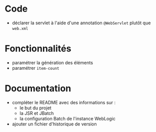 # Code
- déclarer la servlet à l'aide d'une annotation `@WebServlet` plutôt que `web.xml`

# Fonctionnalités
- paramétrer la génération des éléments
- paramétrer `item-count`

# Documentation
- compléter le README avec des informations sur :
  - le but du projet
  - la JSR et JBatch
  - la configuration Batch de l'instance WebLogic
- ajouter un fichier d'historique de version
